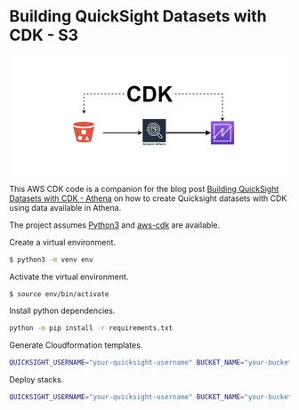 # Building QuickSight Datasets with CDK - S3
![Image](data/qs_athena_dataset_cdk.png)

This AWS CDK code is a companion for the blog post [Building QuickSight Datasets with CDK - Athena](https://www.aws-blog-de/2022/02/building-quicksight-datasets-with-cdk-athena.html) on how to create Quicksight datasets with CDK using data available in Athena.

The project assumes [Python3](https://www.python.org/downloads/) and [aws-cdk](https://www.npmjs.com/package/aws-cdk) are available.

Create a virtual environment.
```bash
$ python3 -m venv env
```

Activate the virtual environment.
```bash
$ source env/bin/activate
```

Install python dependencies.
```bash
python -m pip install -r requirements.txt
```

Generate Cloudformation templates.
```bash
QUICKSIGHT_USERNAME="your-quicksight-username" BUCKET_NAME="your-bucket-name" cdk synth
```

Deploy stacks.
```bash
QUICKSIGHT_USERNAME="your-quicksight-username" BUCKET_NAME="your-bucket-name" cdk deploy athenatitanic
```